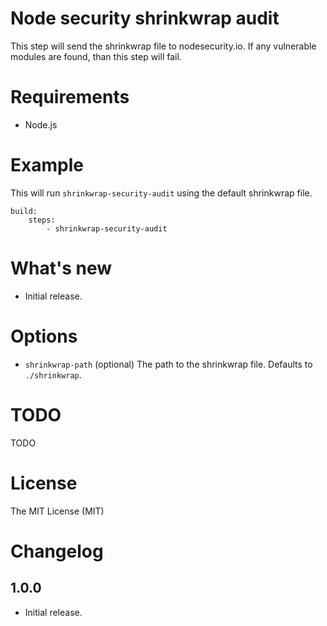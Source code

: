 # Node security shrinkwrap audit

This step will send the shrinkwrap file to nodesecurity.io. If any vulnerable modules are found, than this step will fail.

# Requirements

- Node.js

# Example

This will run `shrinkwrap-security-audit` using the default shrinkwrap file.

```
build:
    steps:
        - shrinkwrap-security-audit
```

# What's new

- Initial release.

# Options

- `shrinkwrap-path` (optional) The path to the shrinkwrap file. Defaults to `./shrinkwrap`.

# TODO

TODO

# License

The MIT License (MIT)

# Changelog

## 1.0.0

- Initial release.
